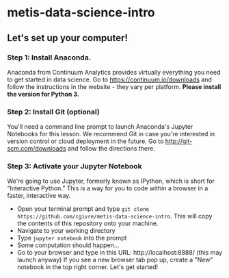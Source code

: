 # metis-data-science-intro
## Let's set up your computer!
### Step 1: Install Anaconda.
Anaconda from Continuum Analytics provides virtually everything you need to get started in data science. Go to https://continuum.io/downloads and follow the instructions in the website - they vary per platform.  **Please install the version for Python 3.** 
### Step 2: Install Git (optional)
You'll need a command line prompt to launch Anaconda's Jupyter Notebooks for this lesson. We recommend Git in case you're interested in version control or cloud deployment in the future. Go to http://git-scm.com/downloads and follow the directions there.
### Step 3: Activate your Jupyter Notebook
We're going to use Jupyter, formerly known as IPython, which is short for “Interactive Python.” This is a way for you to code within a browser in a faster, interactive way.
* Open your terminal prompt and type `git clone https://github.com/cgivre/metis-data-science-intro`.  This will copy the contents of this repository onto your machine.
* Navigate to your working directory
* Type `jupyter notebook` into the prompt
* Some computation should happen...
* Go to your browser and type in this URL: http://localhost:8888/ (this may launch anyway)
If you see a new browser tab pop up, create a "New" notebook in the top right corner. Let's get started!
